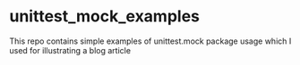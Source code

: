 # unittest_mock_examples
This repo contains simple examples of unittest.mock package usage  which I used for illustrating a blog article
